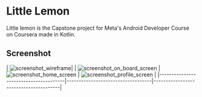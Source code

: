 # Little Lemon

Little lemon is the Capstone project for Meta's Android Developer Course on Coursera made in Kotlin.

## Screenshot
| ![screenshot_wireframe](image/Little%20Lemon%20Lo-Fi.jpg)|
| ![screenshot_on_board_screen](image/screenshot_on_board_screen.png) | ![screenshot_home_screen](image/screenshot_home_screen.png) | ![screenshot_profile_screen](image/screenshot_profile_screen.png) |
|---------------------------------------|-----------------------------------|---------------------------------------|